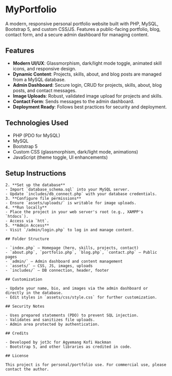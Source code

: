 # MyPortfolio

A modern, responsive personal portfolio website built with PHP, MySQL, Bootstrap 5, and custom CSS/JS. Features a public-facing portfolio, blog, contact form, and a secure admin dashboard for managing content.

## Features

- **Modern UI/UX**: Glassmorphism, dark/light mode toggle, animated skill icons, and responsive design.
- **Dynamic Content**: Projects, skills, about, and blog posts are managed from a MySQL database.
- **Admin Dashboard**: Secure login, CRUD for projects, skills, about, blog posts, and contact messages.
- **Image Uploads**: Robust, validated image upload for projects and skills.
- **Contact Form**: Sends messages to the admin dashboard.
- **Deployment Ready**: Follows best practices for security and deployment.

## Technologies Used

- PHP (PDO for MySQL)
- MySQL
- Bootstrap 5
- Custom CSS (glassmorphism, dark/light mode, animations)
- JavaScript (theme toggle, UI enhancements)

## Setup Instructions

   ```
2. **Set up the database**
   - Import `database_schema.sql` into your MySQL server.
   - Update `includes/db_connect.php` with your database credentials.
3. **Configure file permissions**
   - Ensure `assets/uploads/` is writable for image uploads.
4. **Run locally**
   - Place the project in your web server's root (e.g., XAMPP's `htdocs`).
   - Access via `htt`.
5. **Admin Access**
   - Visit `/admin/login.php` to log in and manage content.

## Folder Structure

- `index.php` — Homepage (hero, skills, projects, contact)
- `about.php`, `portfolio.php`, `blog.php`, `contact.php` — Public pages
- `admin/` — Admin dashboard and content management
- `assets/` — CSS, JS, images, uploads
- `includes/` — DB connection, header, footer

## Customization

- Update your name, bio, and images via the admin dashboard or directly in the database.
- Edit styles in `assets/css/style.css` for further customization.

## Security Notes

- Uses prepared statements (PDO) to prevent SQL injection.
- Validates and sanitizes file uploads.
- Admin area protected by authentication.

## Credits

- Developed by jot3c for Agyemang Kofi Hackman
- Bootstrap 5, and other libraries as credited in code.

## License

This project is for personal/portfolio use. For commercial use, please contact the author.
